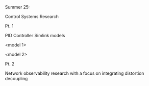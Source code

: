 Summer 25:

Control Systems Research

Pt. 1

PID Controller Simlink models

<model 1>

<model 2>

Pt. 2 

Network observability research with a focus on integrating distortion decoupling 
